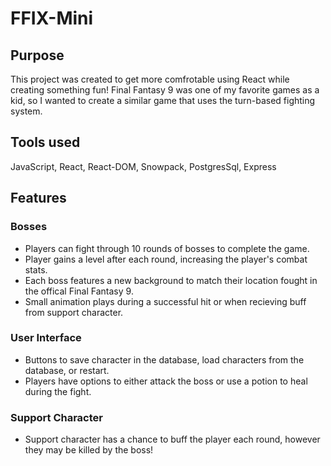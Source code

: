 # FFIX-Mini

## Purpose
<p>This project was created to get more comfrotable using React while creating something fun! Final Fantasy 9 was one of my favorite games as a kid, 
so I wanted to create a similar game that uses the turn-based fighting system.</p>

## Tools used
JavaScript, React, React-DOM, Snowpack, PostgresSql, Express

## Features
### Bosses
* Players can fight through 10 rounds of bosses to complete the game. 
* Player gains a level after each round, increasing the player's combat stats.
* Each boss features a new background to match their location fought in the offical Final Fantasy 9.
* Small animation plays during a successful hit or when recieving buff from support character.
### User Interface
* Buttons to save character in the database, load characters from the database, or restart. 
* Players have options to either attack the boss or use a potion to heal during the fight. 
### Support Character
* Support character has a chance to buff the player each round, however they may be killed by the boss! 
